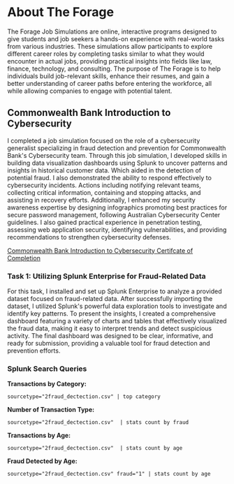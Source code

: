 # About The Forage

The Forage Job Simulations are online, interactive programs designed to give students and job seekers a hands-on experience with real-world tasks from various industries. These simulations allow participants to explore different career roles by completing tasks similar to what they would encounter in actual jobs, providing practical insights into fields like law, finance, technology, and consulting. The purpose of The Forage is to help individuals build job-relevant skills, enhance their resumes, and gain a better understanding of career paths before entering the workforce, all while allowing companies to engage with potential talent.

## Commonwealth Bank Introduction to Cybersecurity

I completed a job simulation focused on the role of a cybersecurity generalist specializing in fraud detection and prevention for Commonwealth Bank's Cybersecurity team. Through this job simulation, I developed skills in building data visualization dashboards using Splunk to uncover patterns and insights in historical customer data. Which aided in the detection of potential fraud. I also demonstrated the ability to respond effectively to cybersecurity incidents. Actions including notifying relevant teams, collecting critical information, containing and stopping attacks, and assisting in recovery efforts. Additionally, I enhanced my security awareness expertise by designing infographics promoting best practices for secure password management, following Australian Cybersecurity Center guidelines. I also gained practical experience in penetration testing, assessing web application security, identifying vulnerabilities, and providing recommendations to strengthen cybersecurity defenses.

<a href="https://github.com/AaronRMartinez/TheForage-Commonwealth-Bank-Job-Simulation/blob/main/Commonwealth%20Bank%20Certificate%20of%20Completion.pdf">Commonwealth Bank Introduction to Cybersecurity Certifcate of Completion</a>

### Task 1: Utilizing Splunk Enterprise for Fraud-Related Data

For this task, I installed and set up Splunk Enterprise to analyze a provided dataset focused on fraud-related data. After successfully importing the dataset, I utilized Splunk's powerful data exploration tools to investigate and identify key patterns. To present the insights, I created a comprehensive dashboard featuring a variety of charts and tables that effectively visualized the fraud data, making it easy to interpret trends and detect suspicious activity. The final dashboard was designed to be clear, informative, and ready for submission, providing a valuable tool for fraud detection and prevention efforts.

### Splunk Search Queries

**Transactions by Category:**

```
sourcetype="2fraud_dectection.csv" | top category
```

**Number of Transaction Type:**

```
sourcetype="2fraud_dectection.csv"  | stats count by fraud
```

**Transactions by Age:**

```
sourcetype="2fraud_dectection.csv"  | stats count by age
```

**Fraud Detected by Age:**

```
sourcetype="2fraud_dectection.csv" fraud="1" | stats count by age
```
